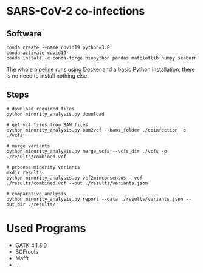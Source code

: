 # SARS-CoV-2 co-infections

## Software

```shell script
conda create --name covid19 python=3.8
conda activate covid19
conda install -c conda-forge biopython pandas matplotlib numpy seaborn
```

The whole pipeline runs using Docker and a basic Python installation, there is no need to install nothing else.

## Steps

```shell script
# download required files
python minority_analysis.py download

# get vcf files from BAM files
python minority_analysis.py bam2vcf --bams_folder ./coinfection -o ./vcfs
 
# merge variants
python minority_analysis.py merge_vcfs --vcfs_dir ./vcfs -o ./results/combined.vcf

# process minority variants
mkdir results
python minority_analysis.py vcf2minconsensus --vcf ./results/combined.vcf --out ./results/variants.json 

# comparative analysis
python minority_analysis.py report --data ./results/variants.json --out_dir ./results/
```
 
# Used Programs

* GATK 4.1.8.0
* BCFtools
* Mafft
* ...
